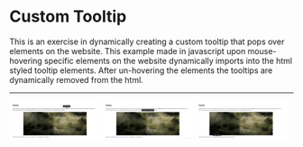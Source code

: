 # Custom Tooltip

This is an exercise in dynamically creating a custom tooltip that pops over elements on the website. This example made in javascript upon mouse-hovering specific elements on the website dynamically imports into the html styled tooltip elements. After un-hovering the elements the tooltips are dynamically removed from the html.
_____
<p align="left">
   <img src="screenshots/screen1.png" width="32%" >
   <img src="screenshots/screen2.png" width="32%" >
   <img src="screenshots/screen3.png" width="32%" >
</p>
